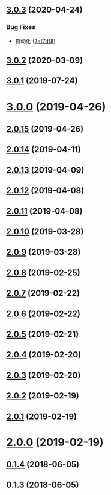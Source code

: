 ## [3.0.3](https://github.com/tinper-bee/bee-search-panel/compare/v3.0.2...v3.0.3) (2020-04-24)


### Bug Fixes

* 自动化 ([2af7df8](https://github.com/tinper-bee/bee-search-panel/commit/2af7df8d17a31797ab8eaf73f3b42522879efddb))



<a name="3.0.2"></a>
## [3.0.2](https://github.com/tinper-bee/bee-search-panel/compare/v3.0.1...v3.0.2) (2020-03-09)



<a name="3.0.1"></a>
## [3.0.1](https://github.com/tinper-bee/bee-search-panel/compare/v3.0.0...v3.0.1) (2019-07-24)



<a name="3.0.0"></a>
# [3.0.0](https://github.com/tinper-bee/bee-search-panel/compare/v2.0.15...v3.0.0) (2019-04-26)



<a name="2.0.15"></a>
## [2.0.15](https://github.com/tinper-bee/bee-search-panel/compare/v2.0.14...v2.0.15) (2019-04-26)



<a name="2.0.14"></a>
## [2.0.14](https://github.com/tinper-bee/bee-search-panel/compare/v2.0.13...v2.0.14) (2019-04-11)



<a name="2.0.13"></a>
## [2.0.13](https://github.com/tinper-bee/bee-search-panel/compare/v2.0.12...v2.0.13) (2019-04-09)



<a name="2.0.12"></a>
## [2.0.12](https://github.com/tinper-bee/bee-search-panel/compare/v2.0.11...v2.0.12) (2019-04-08)



<a name="2.0.11"></a>
## [2.0.11](https://github.com/tinper-bee/bee-search-panel/compare/v2.0.10...v2.0.11) (2019-04-08)



<a name="2.0.10"></a>
## [2.0.10](https://github.com/tinper-bee/bee-search-panel/compare/v2.0.9...v2.0.10) (2019-03-28)



<a name="2.0.9"></a>
## [2.0.9](https://github.com/tinper-bee/bee-search-panel/compare/v2.0.8...v2.0.9) (2019-03-28)



<a name="2.0.8"></a>
## [2.0.8](https://github.com/tinper-bee/bee-search-panel/compare/v2.0.7...v2.0.8) (2019-02-25)



<a name="2.0.7"></a>
## [2.0.7](https://github.com/tinper-bee/bee-search-panel/compare/v2.0.6...v2.0.7) (2019-02-22)



<a name="2.0.6"></a>
## [2.0.6](https://github.com/tinper-bee/bee-search-panel/compare/v2.0.5...v2.0.6) (2019-02-22)



<a name="2.0.5"></a>
## [2.0.5](https://github.com/tinper-bee/bee-search-panel/compare/v2.0.4...v2.0.5) (2019-02-21)



<a name="2.0.4"></a>
## [2.0.4](https://github.com/tinper-bee/bee-search-panel/compare/v2.0.3...v2.0.4) (2019-02-20)



<a name="2.0.3"></a>
## [2.0.3](https://github.com/tinper-bee/bee-search-panel/compare/v2.0.2...v2.0.3) (2019-02-20)



<a name="2.0.2"></a>
## [2.0.2](https://github.com/tinper-bee/bee-search-panel/compare/v2.0.1...v2.0.2) (2019-02-19)



<a name="2.0.1"></a>
## [2.0.1](https://github.com/tinper-bee/bee-search-panel/compare/v2.0.0...v2.0.1) (2019-02-19)



<a name="2.0.0"></a>
# [2.0.0](https://github.com/tinper-bee/bee-search-panel/compare/v0.1.4...v2.0.0) (2019-02-19)



<a name="0.1.4"></a>
## [0.1.4](https://github.com/tinper-bee/bee-search-panel/compare/v0.1.3...v0.1.4) (2018-06-05)



<a name="0.1.3"></a>
## 0.1.3 (2018-06-05)



